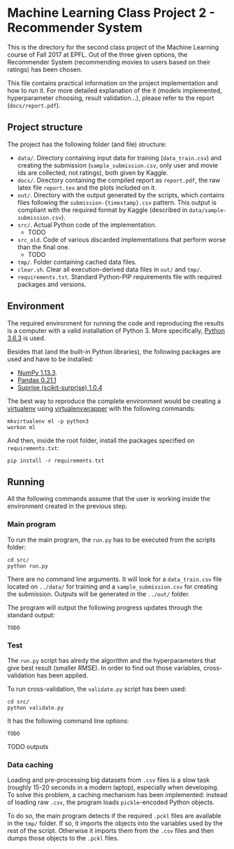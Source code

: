 # Machine Learning Class Project 2 - Recommender System

This is the directory for the second class project of the Machine Learning course of Fall 2017 at EPFL. Out of the three given options, the Recommender System (recommending movies to users based on their ratings) has been chosen.

This file contains practical information on the project implementation and how to run it. For more detailed explanation of the it (models implemented, hyperparameter choosing, result validation...), please refer to the report (`docs/report.pdf`). 

## Project structure

The project has the following folder (and file) structure:

* `data/`. Directory containing input data for training (`data_train.csv`) and creating the submission (`sample_submission.csv`, only user and movie ids are collected, not ratings), both given by Kaggle.
* `docs/`. Directory containing the compiled report as `report.pdf`, the raw latex file `report.tex` and the plots included on it.  
* `out/`. Directory with the output generated by the scripts, which contains files following the `submission-{timestamp}.csv` pattern. This output is compliant with the required format by Kaggle (described in `data/sample-submission.csv`).
* `src/`. Actual Python code of the implementation.
	* TODO
* `src_old`. Code of various discarded implementations that perform worse than the final one.
	* TODO
* `tmp/`. Folder containing cached data files.
* `clear.sh`. Clear all execution-derived data files in `out/` and `tmp/`.
* `requirements.txt`. Standard Python-PIP requirements file with required packages and versions.

## Environment

The required environment for running the code and reproducing the results is a computer with a valid installation of Python 3. More specifically, [Python 3.6.3](https://docs.python.org/3.6/) is used.

Besides that (and the built-in Python libraries), the following packages are used and have to be installed:

* [NumPy 1.13.3](http://www.numpy.org).
* [Pandas 0.21.1](https://pandas.pydata.org)
* [Suprise (scikit-surprise) 1.0.4](http://surpriselib.com)

The best way to reproduce the complete environment would be creating a [virtualenv](https://virtualenv.pypa.io/en/stable/) using [virtualenvwrapper](https://virtualenvwrapper.readthedocs.io/en/latest/) with the following commands:

```
mkvirtualenv ml -p python3
workon ml
```

And then, inside the root folder, install the packages specified on `requirements.txt`:

```
pip install -r requirements.txt
```

## Running

All the following commands assume that the user is working inside the environment created in the previous step.

### Main program

To run the main program, the `run.py` has to be executed from the scripts folder:

```
cd src/
python run.py
```

There are no command line arguments. It will look for a `data_train.csv` file located on `../data/` for training and a `sample_submission.csv` for creating the submission. Outputs will be generated in the `../out/` folder.

The program will output the following progress updates through the standard output:

```
TODO
```

### Test

The `run.py` script has alredy the algorithm and the hyperparameters that give best result (smaller RMSE). In order to find out those variables, cross-validation has been applied.

To run cross-validation, the `validate.py` script has been used:

```
cd src/
python validate.py
```
It has the following command line options:

```
TODO
```


TODO outputs

### Data caching

Loading and pre-processing big datasets from `.csv` files is a slow task (roughly 15-20 seconds in a modern laptop), especially when developing. To solve this problem, a caching mechanism has been implemented: instead of loading raw `.csv`, the program loads `pickle`-encoded Python objects.

To do so, the main program detects if the required `.pckl` files are available in the `tmp/` folder. If so, it imports the objects into the variables used by the rest of the script. Otherwise it imports them from the `.csv` files and then dumps those objects to the `.pckl` files.

